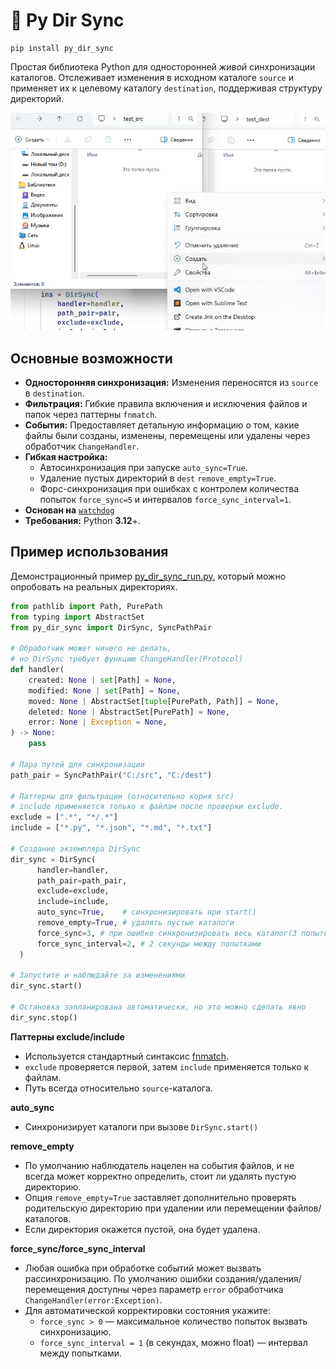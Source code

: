 
# 🚀 Py Dir Sync

    pip install py_dir_sync

Простая библиотека Python для односторонней _живой_ синхронизации каталогов. Отслеживает изменения в исходном каталоге `source` и применяет их к целевому каталогу `destination`, поддерживая структуру директорий.

![](./py_dir_sync_demo.gif)

## Основные возможности

* **Односторонняя синхронизация:** Изменения переносятся из `source` в `destination`.
* **Фильтрация:** Гибкие правила включения и исключения файлов и папок через паттерны `fnmatch`.
* **События:** Предоставляет детальную информацию о том, какие файлы были созданы, изменены, перемещены или удалены через обработчик `ChangeHandler`.
* **Гибкая настройка:**
    *   Автосинхронизация при запуске `auto_sync=True`.
    *   Удаление пустых директорий в `dest` `remove_empty=True`.
    *   Форс-синхронизация при ошибках с контролем количества попыток `force_sync=5` и интервалов `force_sync_interval=1`.
* **Основан на** [`watchdog`](https://github.com/gorakhargosh/watchdog)
* **Требования:** Python **3.12**+.

## Пример использования

Демонстрационный пример [py_dir_sync_run.py](./py_dir_sync_run.py), который можно опробовать на реальных директориях.

```py
from pathlib import Path, PurePath
from typing import AbstractSet
from py_dir_sync import DirSync, SyncPathPair

# Обработчик может ничего не делать,
# но DirSync требует функцию ChangeHandler(Protocol)
def handler(
    created: None | set[Path] = None,
    modified: None | set[Path] = None,
    moved: None | AbstractSet[tuple[PurePath, Path]] = None,
    deleted: None | AbstractSet[PurePath] = None,
    error: None | Exception = None,
) -> None:
    pass

# Пара путей для синхронизации
path_pair = SyncPathPair("C:/src", "C:/dest")

# Паттерны для фильтрации (относительно корня src)
# include применяется только к файлам после проверки exclude.
exclude = [".*", "*/.*"]
include = ["*.py", "*.json", "*.md", "*.txt"]

# Создание экземпляра DirSync
dir_sync = DirSync(
      handler=handler,
      path_pair=path_pair,
      exclude=exclude,
      include=include,
      auto_sync=True,    # синхронизировать при start()
      remove_empty=True, # удалять пустые каталоги
      force_sync=3, # при ошибке синхронизировать весь каталог(3 попытки)
      force_sync_interval=2, # 2 секунды между попытками
  ) 

# Запустите и наблюдайте за изменениями
dir_sync.start()

# Остановка запланирована автоматически, но это можно сделать явно
dir_sync.stop()
```

**Паттерны exclude/include**

* Используется стандартный синтаксис [fnmatch](https://docs.python.org/3/library/fnmatch.html).
* `exclude` проверяется первой, затем `include` применяется только к файлам.
* Путь всегда относительно `source`-каталога.

**auto_sync**

* Синхронизирует каталоги при вызове `DirSync.start()`

**remove_empty**

* По умолчанию наблюдатель нацелен на события файлов, и не всегда может корректно определить, стоит ли удалять пустую директорию.
* Опция `remove_empty=True` заставляет дополнительно проверять родительскую директорию при удалении или перемещении файлов/каталогов.
* Если директория окажется пустой, она будет удалена.

**force_sync/force_sync_interval**

* Любая ошибка при обработке событий может вызвать рассинхронизацию. По умолчанию ошибки создания/удаления/перемещения доступны через параметр `error` обработчика `ChangeHandler(error:Exception)`.
* Для автоматической корректировки состояния укажите:
  + `force_sync > 0` — максимальное количество попыток вызвать синхронизацию.
  + `force_sync_interval = 1` (в секундах, можно float) — интервал между попытками.
